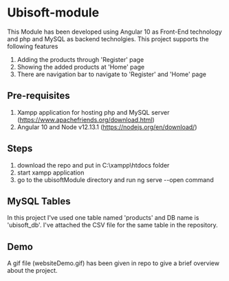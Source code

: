 # Ubisoft-module
This Module has been developed using Angular 10 as Front-End technology and php and MySQL as backend technolgies. This project supports the following features
1. Adding the products through 'Register' page
2. Showing the added products at 'Home' page
3. There are navigation bar to navigate to 'Register' and 'Home' page

## Pre-requisites
1. Xampp application for hosting php and MySQL server (https://www.apachefriends.org/download.html)
2. Angular 10 and Node v12.13.1 (https://nodejs.org/en/download/)

## Steps
1. download the repo and put in C:\xampp\htdocs folder
2. start xampp application
3. go to the ubisoftModule directory and run ng serve --open command

## MySQL Tables

In this project I've used one table named 'products' and DB name is 'ubisoft_db'. I've attached the CSV file for the same table in the repository.

## Demo

A gif file (websiteDemo.gif) has been given in repo to give a brief overview about the project.
